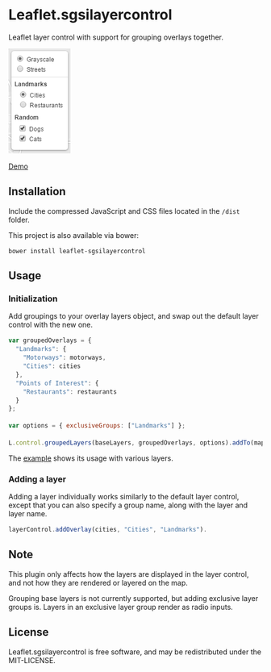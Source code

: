 Leaflet.sgsilayercontrol
===========================

Leaflet layer control with support for grouping overlays together.

![preview](preview.png)

[Demo](http://ismyrnow.github.io/Leaflet.sgsilayercontrol/example/basic.html)

## Installation

Include the compressed JavaScript and CSS files located in the `/dist` folder.

This project is also available via bower:

```
bower install leaflet-sgsilayercontrol
```

## Usage

### Initialization

Add groupings to your overlay layers object, and swap out the default layer
control with the new one.

```javascript
var groupedOverlays = {
  "Landmarks": {
    "Motorways": motorways,
    "Cities": cities
  },
  "Points of Interest": {
    "Restaurants": restaurants
  }
};

var options = { exclusiveGroups: ["Landmarks"] };

L.control.groupedLayers(baseLayers, groupedOverlays, options).addTo(map);
```

The [example](example/basic.html) shows its usage with various layers.

### Adding a layer

Adding a layer individually works similarly to the default layer control,
except that you can also specify a group name, along with the layer and layer name.

```javascript
layerControl.addOverlay(cities, "Cities", "Landmarks").
```

## Note

This plugin only affects how the layers are displayed in the layer control,
and not how they are rendered or layered on the map.

Grouping base layers is not currently supported, but adding exclusive layer
groups is. Layers in an exclusive layer group render as radio inputs.

## License

Leaflet.sgsilayercontrol is free software, and may be redistributed under
the MIT-LICENSE.
